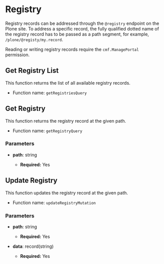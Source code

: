 # Registry

Registry records can be addressed through the `@registry` endpoint on the Plone site.
To address a specific record, the fully qualified dotted name of the registry record has to be passed as a path segment, for example, `/plone/@registy/my.record`.

Reading or writing registry records require the `cmf.ManagePortal` permission.

## Get Registry List

This function returns the list of all available registry records.

- Function name: `getRegistriesQuery`

## Get Registry

This function returns the registry record at the given path.

- Function name: `getRegistryQuery`

### Parameters

- **path**: string

  - **Required:** Yes

## Update Registry

This function updates the registry record at the given path.

- Function name: `updateRegistryMutation`

### Parameters

- **path**: string

  - **Required:** Yes

- **data**: record(string)

  - **Required:** Yes
